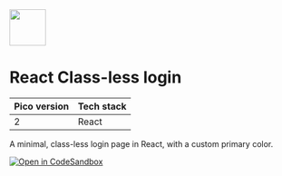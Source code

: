 <a href="https://picocss.com/">
  <img src="https://picocss.com/img/logo.svg" width="64" height="64">
</a>

# React Class-less login
| Pico version | Tech stack |
| ----- | ----- |
| 2 | React |

A minimal, class-less login page in React, with a custom primary color.

[![Open in CodeSandbox](https://codesandbox.io/static/img/play-codesandbox.svg)](https://codesandbox.io/s/github/picocss/examples/tree/master/v2-react-classless-login)

